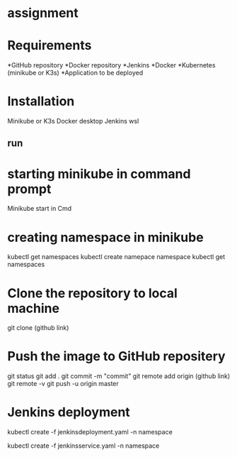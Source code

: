 # assignment

# Requirements
*GitHub repository
*Docker repository
*Jenkins
*Docker
*Kubernetes (minikube or K3s)
*Application to be deployed

# Installation 
Minikube or K3s
Docker desktop
Jenkins
wsl

## run
# starting minikube in command prompt
 Minikube start in Cmd
# creating namespace in minikube
 kubectl get namespaces
 kubectl create namepace namespace
 kubectl get namespaces
# Clone the repository to local machine
 git clone (github link)
# Push the image to GitHub repositery
 git status
 git add .
 git commit -m "commit"
 git remote add origin (github link)
 git remote -v
 git push -u origin master
# Jenkins deployment

kubectl create -f jenkinsdeployment.yaml -n namespace

kubectl create -f jenkinsservice.yaml -n namespace
  
  


